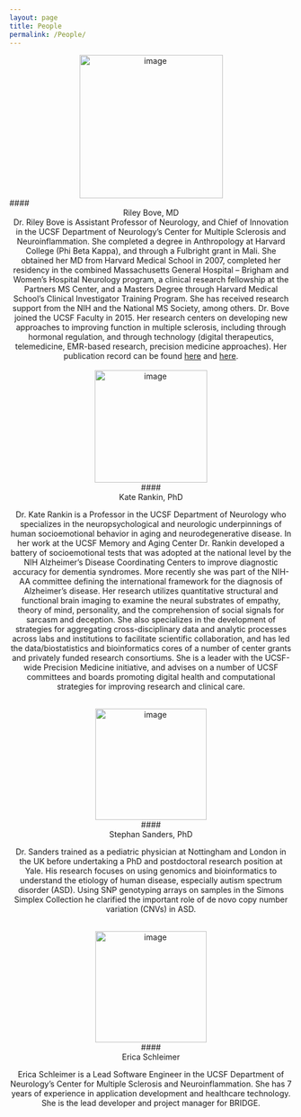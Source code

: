 ```yaml
---
layout: page
title: People
permalink: /People/
---
```



<center><img src="{{site.baseurl}}/assets/images/RileyBovePhoto.jpg" alt="image" height="255"></center>
#### <center> Riley Bove, MD <center>

<center>
Dr. Riley Bove is Assistant Professor of Neurology, and Chief of Innovation in the UCSF Department of Neurology’s Center for Multiple Sclerosis and Neuroinflammation. She completed a degree in Anthropology at Harvard College (Phi Beta Kappa), and through a Fulbright grant in Mali. She obtained her MD from Harvard Medical School in 2007, completed her residency in the combined Massachusetts General Hospital – Brigham and Women’s Hospital Neurology program, a clinical research fellowship at the Partners MS Center, and a Masters Degree through Harvard Medical School’s Clinical Investigator Training Program. She has received research support from the NIH and the National MS Society, among others. Dr. Bove joined the UCSF Faculty in 2015. Her research centers on developing new approaches to improving function in multiple sclerosis, including through hormonal regulation, and through technology (digital therapeutics, telemedicine, EMR-based research, precision medicine approaches). Her publication record can be found <a href="https://profiles.ucsf.edu/riley.bove">here</a> and <a href="https://www.ncbi.nlm.nih.gov/sites/myncbi/riley.bove.1/bibliography/49587169/public/?sort=date&direction=ascending">here</a>.
</center>
<br>

<center><img src="{{site.baseurl}}/assets/images/KateRankinPhoto.jpg" alt="image" height="200" ></center>
#### <center> Kate Rankin, PhD <center>

<p align="center">
Dr. Kate Rankin is a Professor in the UCSF Department of Neurology who specializes in the neuropsychological and neurologic underpinnings of human socioemotional behavior in aging and neurodegenerative disease.  In her work at the UCSF Memory and Aging Center Dr. Rankin developed a battery of socioemotional tests that was adopted at the national level by the NIH Alzheimer’s Disease Coordinating Centers to improve diagnostic accuracy for dementia syndromes. More recently she was part of the NIH-AA committee defining the international framework for the diagnosis of Alzheimer’s disease. Her research utilizes quantitative structural and functional brain imaging to examine the neural substrates of empathy, theory of mind, personality, and the comprehension of social signals for sarcasm and deception.  She also specializes in the development of strategies for aggregating cross-disciplinary data and analytic processes across labs and institutions to facilitate scientific collaboration, and has led the data/biostatistics and bioinformatics cores of a number of center grants and privately funded research consortiums. She is a leader with the UCSF-wide Precision Medicine initiative, and advises on a number of UCSF committees and boards promoting digital health and computational strategies for improving research and clinical care.
</p>
<br>

<center><img src="{{site.baseurl}}/assets/images/StephanSandersPhoto.jpg" alt="image" height="198"></center>
#### <center> Stephan Sanders, PhD <center>

<p align="center">
Dr. Sanders trained as a pediatric physician at Nottingham and London in the UK before undertaking a PhD and postdoctoral research position at Yale. His research focuses on using genomics and bioinformatics to understand the etiology of human disease, especially autism spectrum disorder (ASD). Using SNP genotyping arrays on samples in the Simons Simplex Collection he clarified the important role of de novo copy number variation (CNVs) in ASD.
</p>
<br>

<center><img src="{{site.baseurl}}/assets/images/Erica_Schleimer.png" alt="image" height="198"></center>
#### <center> Erica Schleimer <center>

<p align="center">
Erica Schleimer is a Lead Software Engineer in the UCSF Department of Neurology’s Center for Multiple Sclerosis and Neuroinflammation. She has 7 years of experience in application development and healthcare technology. She is the lead developer and project manager for BRIDGE.
</p>
